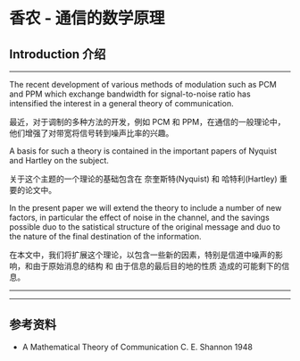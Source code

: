 # 香农 - 通信的数学原理

[annotation]: [id] (c03066ef-646d-4ca8-807e-8421bc41e584)
[annotation]: [status] (public)
[annotation]: [create_time] (2021-09-27 22:19:26)
[annotation]: [category] (计算机科学)
[annotation]: [tags] (信息论)
[annotation]: [comments] (true)
[annotation]: [url] (http://blog.ccyg.studio/article/c03066ef-646d-4ca8-807e-8421bc41e584)

## Introduction 介绍

---

The recent development of various methods of modulation such as PCM and PPM which exchange bandwidth for signal-to-noise ratio has intensified the interest in a general theory of communication.

最近，对于调制的多种方法的开发，例如 PCM 和 PPM，在通信的一般理论中，他们增强了对带宽将信号转到噪声比率的兴趣。

A basis for such a theory is contained in the important papers of Nyquist and Hartley on the subject.

关于这个主题的一个理论的基础包含在 奈奎斯特(Nyquist) 和 哈特利(Hartley) 重要的论文中。

In the present paper we will extend the theory to include a number of new factors, in particular the effect of noise in the channel, and the savings possible duo to the satistical structure of the original message and duo to the nature of the final destination of the information.

在本文中，我们将扩展这个理论，以包含一些新的因素，特别是信道中噪声的影响，和由于原始消息的结构 和 由于信息的最后目的地的性质 造成的可能剩下的信息。

---

---

## 参考资料

- A Mathematical Theory of Communication C. E. Shannon 1948

